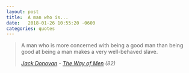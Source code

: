 ```yaml
---
layout: post
title:  A man who is...
date:   2018-01-26 10:55:20 -0600
categories: quotes
---
```

> A man who is more concerned with being a good man than being good at being a man makes a very well-behaved slave.
> 
> <cite>[Jack Donovan](https://en.wikiquote.org/wiki/Jack_Donovan) - [The Way of Men](https://www.amazon.com/Way-Men-Jack-Donovan/dp/0985452307/ref=sr_1_1?tag=joebuhlig-20) (82)</cite>